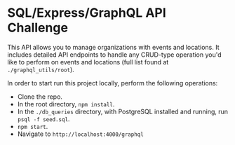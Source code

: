 # SQL/Express/GraphQL API Challenge

This API allows you to manage organizations with events and locations. It includes detailed API endpoints to handle any CRUD-type operation you'd like to perform on events and locations (full list found at `./graphql_utils/root`).

In order to start run this project locally, perform the following operations:

- Clone the repo.
- In the root directory, `npm install`.
- In the `./db_queries` directory, with PostgreSQL installed and running, run `psql -f seed.sql`.
- `npm start`.
- Navigate to `http://localhost:4000/graphql`
